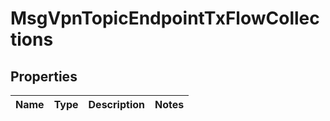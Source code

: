 
# MsgVpnTopicEndpointTxFlowCollections

## Properties
Name | Type | Description | Notes
------------ | ------------- | ------------- | -------------



